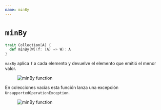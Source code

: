 ```yaml
---
name: minBy
---
```


# `minBy`

~~~ scala
trait Collection[A] {
  def minBy[W](f: (A) => W): A
}
~~~

`maxBy` aplica `f` a cada elemento y devuelve el elemento que emitió el menor valor.

<figure class="diagram">
  <img src="../images/minBy.svg" alt="minBy function">
  <!-- <figcaption class="diagram-desc"></figcaption> -->
</figure>

En colecciones vacías esta función lanza una excepción `UnsupportedOperationException`.

<figure class="diagram">
  <img src="../images/minBy.2.svg" alt="minBy function">
  <!-- <figcaption class="diagram-desc"></figcaption> -->
</figure>
